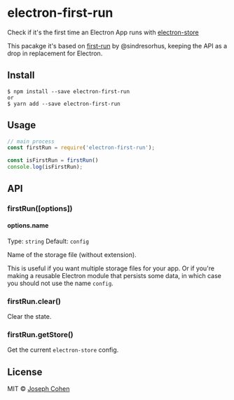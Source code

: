# electron-first-run

Check if it's the first time an Electron App runs with [electron-store](https://github.com/sindresorhus/electron-store)

This pacakge it's based on [first-run](https://github.com/sindresorhus/first-run) by @sindresorhus, keeping the API as a drop in replacement for Electron.

## Install

```
$ npm install --save electron-first-run
or
$ yarn add --save electron-first-run
```

## Usage

```js
// main process
const firstRun = require('electron-first-run');

const isFirstRun = firstRun()
console.log(isFirstRun);
```

## API

### firstRun([options])

#### options.name

Type: `string`
Default: `config`

Name of the storage file (without extension).

This is useful if you want multiple storage files for your app. Or if you're making a reusable Electron module that persists some data, in which case you should not use the name `config`.

### firstRun.clear()

Clear the state.

### firstRun.getStore()

Get the current `electron-store` config.


## License

MIT © [Joseph Cohen](http://joecohens.com)
